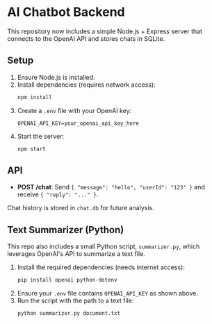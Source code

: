 # AI Chatbot Backend

This repository now includes a simple Node.js + Express server that connects to the OpenAI API and stores chats in SQLite.

## Setup
1. Ensure Node.js is installed.
2. Install dependencies (requires network access):
   ```bash
   npm install
   ```
3. Create a `.env` file with your OpenAI key:
   ```env
   OPENAI_API_KEY=your_openai_api_key_here
   ```
4. Start the server:
   ```bash
   npm start
   ```

## API
- **POST /chat**: Send `{ "message": "hello", "userId": "123" }` and receive `{ "reply": "..." }`.

Chat history is stored in `chat.db` for future analysis.

## Text Summarizer (Python)
This repo also includes a small Python script, `summarizer.py`, which leverages
OpenAI's API to summarize a text file.

1. Install the required dependencies (needs internet access):
   ```bash
   pip install openai python-dotenv
   ```
2. Ensure your `.env` file contains `OPENAI_API_KEY` as shown above.
3. Run the script with the path to a text file:
   ```bash
   python summarizer.py document.txt
   ```
